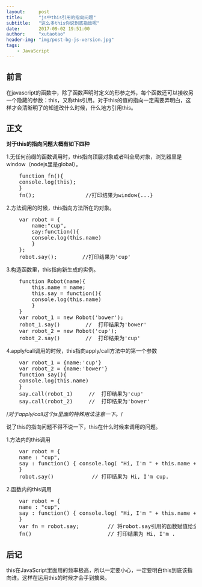 ```yaml
---
layout:     post
title:      "js中this引用的指向问题"
subtitle:   "这么多this你说到底指谁呢"
date:       2017-09-02 19:51:00
author:     "xutaotao"
header-img: "img/post-bg-js-version.jpg"
tags:
    - JavaScript
---
```


## 前言 ##

在javascript的函数中，除了函数声明时定义的形参之外，每个函数还可以接收另一个隐藏的参数：this，又称this引用。对于this的值的指向一定需要弄明白，这样才会清晰明了的知道改什么时候，什么地方引用this。

## 正文 ##

**对于this的指向问题大概有如下四种**

1.无任何前缀的函数调用时，this指向顶层对象或者叫全局对象，浏览器里是window（nodejs里是global）。

<pre>
	function fn(){
	console.log(this);
	}
	fn();                //打印结果为window{...}
</pre>

2.方法调用的时候，this指向方法所在的对象。

<pre>
	var robot = {
		name:"cup",
		say:function(){
		console.log(this.name)
		}
	};
	robot.say();        //打印结果为'cup'
</pre>

3.构造函数里，this指向新生成的实例。

<pre>
	function Robot(name){
		this.name = name;
		this.say = function(){
		console.log(this.name)
		}
	}
	var robot_1 = new Robot('bower');
	robot_1.say()        //  打印结果为'bower'
	var robot_2 = new Robot('cup');
	robot_2.say()        //  打印结果为'cup'
</pre>

4.apply/call调用的时候，this指向apply/call方法中的第一个参数

<pre>
	var robot_1 = {name:'cup'}
	var robot_2 = {name:'bower'}
	function say(){
	console.log(this.name)
	}
	say.call(robot_1)     //  打印结果为'cup'
	say.call(robot_2)     //  打印结果为'bower'
</pre>

/*对于apply/call这个js里面的特殊用法注意一下。*/

说了this的指向问题不得不说一下，this在什么时候来调用的问题。

1.方法内的this调用

<pre>
	var robot = {
	name : "cup",
	say : function() { console.log( "Hi, I'm " + this.name + "."); }
	}
	robot.say()            // 打印结果为 Hi, I'm cup.
</pre>

2.函数内的this调用

<pre>
	var robot = {
	name : "cup",
	say : function() { console.log( "Hi, I'm " + this.name + "."); }
	}
	var fn = robot.say;			// 将robot.say引用的函数赋值给全局变量 fn.
	fn()                        // 打印结果为 Hi, I'm .
</pre>

## 后记 ##

this在JavaScript里面用的频率极高，所以一定要小心，一定要明白this到底该指向谁。这样在运用this的时候才会手到擒来。